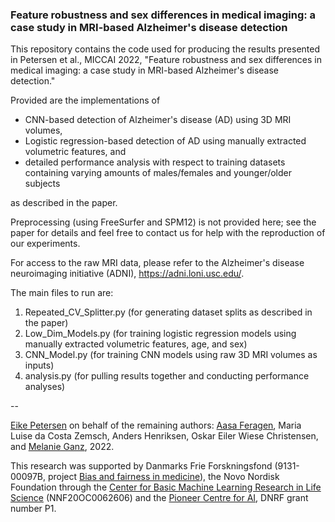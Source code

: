 ### Feature robustness and sex differences in medical imaging: a case study in MRI-based Alzheimer's disease detection

This repository contains the code used for producing the results presented in Petersen et al., MICCAI 2022, "Feature robustness and sex differences in medical imaging: a case study in MRI-based Alzheimer's disease detection."

Provided are the implementations of
- CNN-based detection of Alzheimer's disease (AD) using 3D MRI volumes,
- Logistic regression-based detection of AD using manually extracted volumetric features, and
- detailed performance analysis with respect to training datasets containing varying amounts of males/females and younger/older subjects

as described in the paper.

Preprocessing (using FreeSurfer and SPM12) is not provided here; see the paper for details and feel free to contact us for help with the reproduction of our experiments.

For access to the raw MRI data, please refer to the Alzheimer's disease neuroimaging initiative (ADNI), https://adni.loni.usc.edu/.

The main files to run are:
1. Repeated_CV_Splitter.py (for generating dataset splits as described in the paper)
2. Low_Dim_Models.py (for training logistic regression models using manually extracted volumetric features, age, and sex)
3. CNN_Model.py (for training CNN models using raw 3D MRI volumes as inputs)
4. analysis.py (for pulling results together and conducting performance analyses)

--

[Eike Petersen](https://e-pet.github.io/) on behalf of the remaining authors: [Aasa Feragen](http://www2.compute.dtu.dk/~afhar/), Maria Luise da Costa Zemsch, Anders Henriksen, Oskar Eiler Wiese Christensen, and [Melanie Ganz](https://sites.google.com/view/melanieganz/home), 2022.

This research was supported by Danmarks Frie Forskningsfond (9131-00097B, project [Bias and fairness in medicine](http://fairmed.compute.dtu.dk/)), the Novo Nordisk Foundation through the [Center for Basic Machine Learning Research in Life Science](https://www.mlls.dk/) (NNF20OC0062606) and the [Pioneer Centre for AI](https://www.aicentre.dk/), DNRF grant number P1.